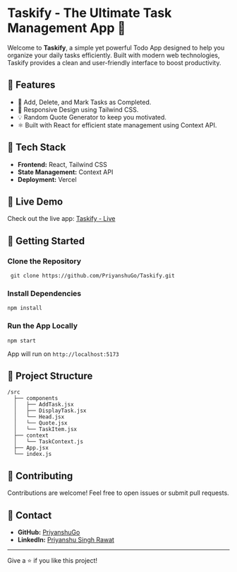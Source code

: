 # Taskify - The Ultimate Task Management App 🚀

Welcome to **Taskify**, a simple yet powerful Todo App designed to help you organize your daily tasks efficiently. Built with modern web technologies, Taskify provides a clean and user-friendly interface to boost productivity.

## 🌟 Features
- 📌 Add, Delete, and Mark Tasks as Completed.
- 💪 Responsive Design using Tailwind CSS.
- 💡 Random Quote Generator to keep you motivated.
- ⚛️ Built with React for efficient state management using Context API.

## 🔨 Tech Stack
- **Frontend:** React, Tailwind CSS
- **State Management:** Context API
- **Deployment:** Vercel

## 🚀 Live Demo
Check out the live app: [Taskify - Live](https://taskify-two-orcin.vercel.app/)

## 📂 Getting Started
### Clone the Repository
```
 git clone https://github.com/PriyanshuGo/Taskify.git
```

### Install Dependencies
```
npm install
```

### Run the App Locally
```
npm start
```

App will run on `http://localhost:5173`

## 📁 Project Structure
```
/src
  ├── components
  │   ├── AddTask.jsx
  │   ├── DisplayTask.jsx
  │   └── Head.jsx
  │   └── Quote.jsx
  │   └── TaskItem.jsx
  ├── context
  │   └── TaskContext.js
  ├── App.jsx
  └── index.js
```

## 🤝 Contributing
Contributions are welcome! Feel free to open issues or submit pull requests.

## 📧 Contact
- **GitHub:** [PriyanshuGo](https://github.com/PriyanshuGo)
- **LinkedIn:** [Priyanshu Singh Rawat](https://www.linkedin.com/in/priyanshu-singh-rawat-186b96285/)

---

Give a ⭐ if you like this project!
